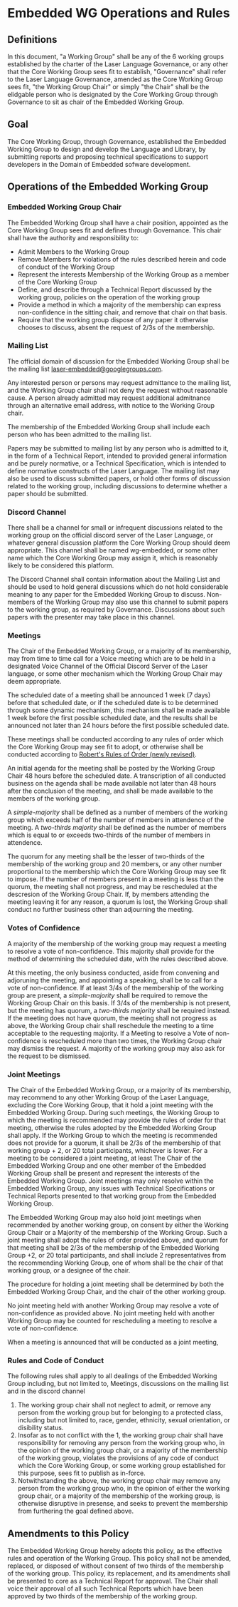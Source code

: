 # Embedded WG Operations and Rules

## Definitions

In this document, "a Working Group" shall be any of the 6 working groups established by the charter of the Laser Language Governance, 
 or any other that the Core Working Group sees fit to establish,
 "Governance" shall refer to the Laser Language Governance, amended as the Core Working Group sees fit,
 "the Working Group Chair" or simply "the Chair" shall be the elidgable person who is designated by the Core Working Group through Governance to 
 sit as chair of the Embedded Working Group. 

## Goal

The Core Working Group, through Governance,
 established the Embedded Working Group to design and develop the Language and Library,
 by submitting reports and proposing technical specifications to support developers in the Domain of Embedded
sofware development.

## Operations of the Embedded Working Group

### Embedded Working Group Chair

The Embedded Working Group shall have a chair position,
 appointed as the Core Working Group sees fit and defines through Governance. 
This chair shall have the authority and responsibility to:
* Admit Members to the Working Group
* Remove Members for violations of the rules described herein and code of conduct of the Working Group
* Represent the interests Membership of the Working Group as a member of the Core Working Group
* Define, and describe through a Technical Report discussed by the working group, policies on the operation of the working group
* Provide a method in which a majority of the membership can express non-confidence in the sitting chair,
 and remove that chair on that basis.
* Require that the working group dispose of any paper it otherwise chooses to discuss, absent the request of 2/3s of the membership.

### Mailing List

The official domain of discussion for the Embedded Working Group shall be the mailing list laser-embedded@googlegroups.com.

Any interested person or persons may request admittance to the mailing list, and the Working Group chair shall not deny the request without reasonable cause. A person already admitted may request additional admitnance through an alternative email address, with notice to the Working Group chair. 

The membership of the Embedded Working Group shall include each person who has been admitted to the mailing list. 

Papers may be submitted to mailing list by any person who is admitted to it, in the form of a Technical Report, intended to provided general information and be purely normative, or a Technical Specification, which is intended to define normative constructs of the Laser Language. The mailing list may also be used to discuss submitted papers, or hold other forms of discussion related to the working group, including discussions to determine whether a paper should be submitted. 
 

### Discord Channel

There shall be a channel for small or infrequent discussions related to the working group on the official discord server of the Laser Language, 
 or whatever general discussion platform the Core Working Group should deem appropriate. This channel shall be named wg-embedded, or some other name
 which the Core Working Group may assign it, which is reasonably likely to be considered this platform. 

The Discord Channel shall contain information about the Mailing List and should be used to hold general discussions which do not hold considerable meaning to any paper for the
 Embedded Working Group to discuss. Non-members of the Working Group may also use this channel to submit papers to the working group, 
 as required by Governance. Discussions about such papers with the presenter may take place in this channel. 

### Meetings

The Chair of the Embedded Working Group, or a majority of its membership, may from time to time call for a Voice meeting which 
 are to be held in a designated Voice Channel of the Official Discord Server of the Laser language, or some other mechanism which the Working Group Chair may deem appropriate. 

The scheduled date of a meeting shall be announced 1 week (7 days) before that scheduled date, or if the scheduled date is to be determined through some dynamic mechanism,
 this mechanism shall be made available 1 week before the first possible scheduled date, and the results shall be announced not later than 24 hours before the first
 possible scheduled date. 


These meetings shall be conducted according to any rules of order which the Core Working Group may see fit to adopt,
 or otherwise shall be conducted according to [Robert's Rules of Order (newly revised)](http://www.rulesonline.com/). 

An initial agenda for the meeting shall be posted by the Working Group Chair 48 hours before the scheduled date. A transcription of all conducted business on the agenda shall be made available not later than 48 hours after the conclusion of the meeting, and shall be made available to the members of the working group. 

A *simple-majority* shall be defined as a number of members of the working group which exceeds half of the number of members in attendence of the meeting. 
A *two-thirds majority* shall be defined as the number of members which is equal to or exceeds two-thirds of the number of members in attendence. 

The quorum for any meeting shall be the lesser of two-thirds of the membership of the working group and 20 members, or any other number proportional to the membership which the Core Working Group may see fit to impose. 
If the number of members present in a meeting is less than the quorum, the meeting shall not progress, and may be rescheduled at the descresion of the Working Group Chair. 
If, by members attending the meeting leaving it for any reason, a quorum is lost, the Working Group shall conduct no further business other than adjourning the meeting. 

### Votes of Confidence

A majority of the membership of the working group may request a meeting to resolve a vote of non-confidence. This majority shall provide for the method of determining the scheduled date,
 with the rules described above.

At this meeting, the only business conducted, aside from convening and adjoruning the meeting, and appointing a speaking, shall be to call for a vote of non-confidence.
If at least 3/4s of the membership of the working group are present, a *simple-majority* shall be required to remove the Working Group Chair on this basis.
If 3/4s of the membership is not present, but the meeting has quorum, a *two-thirds majority* shall be required instead. 
If the meeting does not have quorum, the meeting shall not progress as above, the Working Group chair shall reschedule the meeting to a time acceptable to the requesting majority. 
 If a Meeting to resolve a Vote of non-confidence is rescheduled more than two times, the Working Group chair may dismiss the request. 
A majority of the working group may also ask for the request to be dismissed. 

### Joint Meetings

The Chair of the Embedded Working Group, or a majority of its membership, may recommend to any other Working Group of the Laser Language, excluding the Core Working Group, that it hold a joint meeting with the Embedded Working Group. During such meetings, the Working Group to which the meeting is recommended may provide the rules of order for that meeting, otherwise the rules adopted by the Embedded Working Group shall apply. If the Working Group to which the meeting is recommended does not provide for a quorum, it shall be 2/3s of the membership of that working group + 2, or 20 total participants, whichever is lower. For a meeting to be considered a joint meeting,
 at least The Chair of the Embedded Working Group and one other member of the Embedded Working Group shall be present and represent the interests of the Embedded Working Group. Joint meetings may only resolve within the Embedded Working Group, any issues with Technical Specifications or Technical Reports presented to that working group from the Embedded Working Group. 

The Embedded Working Group may also hold joint meetings when recommended by another working group, on consent by either the Working Group Chair or a Majority of the membership of the Working Group.
 Such a joint meeting shall adopt the rules of order provided above, and quorum for that meeting shall be 2/3s of the membership of the Embedded Working Group +2, or 20 total participants, and shall include 2 representatives from the recommending Working Group, one of whom shall be the chair of that working group, or a designee of the chair. 

The procedure for holding a joint meeting shall be determined by both the Embedded Working Group Chair, and the chair of the other working group. 

No joint meeting held with another Working Group may resolve a vote of non-confidence as provided above. No joint meeting held with another Working Group may be counted for rescheduling a meeting to resolve a vote of non-confidence. 

When a meeting is announced that will be conducted as a joint meeting, 

### Rules and Code of Conduct



The following rules shall apply to all dealings of the Embedded Working Group including, but not limited to, Meetings, discussions on the mailing list and in the discord channel
1. The working group chair shall not neglect to admit, or remove any person from the working group but for belonging to a protected class, including but not limited to, race, gender, ethnicity, sexual orientation, or disibility status. 
2. Insofar as to not conflict with the 1, the working group chair shall have responsibility for removing any person from the working group who, in the opinion of the working group chair, or a majority of the membership of the working group, violates the provisions of any code of conduct which the Core Working Group, or some working group established for this purpose, sees fit to publish as in-force. 
3. Notwithstanding the above, the working group chair may remove any person from the working group who, in the opinion of either the working group chair, or a majority of the membership of the working group, is otherwise disruptive in presense, and seeks to prevent the membership from furthering the goal defined above. 

## Amendments to this Policy

The Embedded Working Group hereby adopts this policy, as the effective rules and operation of the Working Group. This policy shall not be amended, replaced, or disposed of without consent of two thirds of the membership of the working group. 
This policy, its replacement, and its amendments shall be presented to core as a Technical Report for approval. The Chair shall voice their approval of all such Technical Reports which have been approved by two thirds of the membership of the working group.


